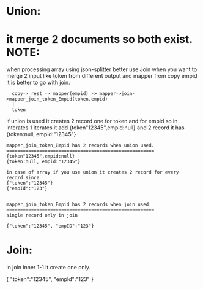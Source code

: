 Union:
======

it merge 2 documents so both exist. 
NOTE:
=====

when processing array using json-splitter better use Join when you want to merge 2 input like token from different
output and mapper from copy empid it is better to go with join.


      copy-> rest -> mapper(empid) -> mapper->join->mapper_join_token_Empid(token,empid)
      |
      token


if union is  used it creates 2 record one for token and for empid so in interates 1 iterates it add {token"12345",empid:null}
and 2 record it has {token:null, empid:"12345"}

    mapper_join_token_Empid has 2 records when union used.
    ======================================================
    {token"12345",empid:null}
    {token:null, empid:"12345"}

    in case of array if you use union it creates 2 record for every record.since 
    {"token":"12345"}
    {"empId":"123"}


    mapper_join_token_Empid has 2 records when join used.
    ======================================================
    single record only in join
    
    {"token":"12345", "empID":"123"}



Join:
=========

in join inner 1-1 it create one only.

{
  "token":"12345",
  "empId":"123"
}
